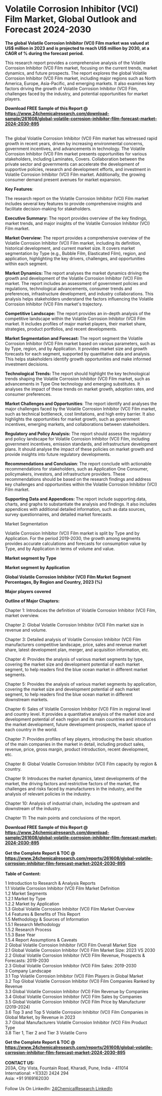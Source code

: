 <h1>Volatile Corrosion Inhibitor (VCI) Film Market, Global Outlook and Forecast 2024-2030</h1><p><strong>The global Volatile Corrosion Inhibitor (VCI) Film market was valued at US$ million in 2023 and is projected to reach US$ million by 2030, at a CAGR of % during the forecast period.</strong></p><p>
</p><p>This research report provides a comprehensive analysis of the Volatile Corrosion Inhibitor (VCI) Film market, focusing on the current trends, market dynamics, and future prospects. The report explores the global Volatile Corrosion Inhibitor (VCI) Film market, including major regions such as North America, Europe, Asia-Pacific, and emerging markets. It also examines key factors driving the growth of Volatile Corrosion Inhibitor (VCI) Film, challenges faced by the industry, and potential opportunities for market players.</p><div><b>Download FREE Sample of this Report @ 
            <a href="https://www.24chemicalresearch.com/download-sample/261608/global-volatile-corrosion-inhibitor-film-forecast-market-2024-2030-895">
            https://www.24chemicalresearch.com/download-sample/261608/global-volatile-corrosion-inhibitor-film-forecast-market-2024-2030-895</a></b></div><br><p>
The global Volatile Corrosion Inhibitor (VCI) Film market has witnessed rapid growth in recent years, driven by increasing environmental concerns, government incentives, and advancements in technology. The Volatile Corrosion Inhibitor (VCI) Film market presents opportunities for various stakeholders, including Laminates, Covers. Collaboration between the private sector and governments can accelerate the development of supportive policies, research and development efforts, and investment in Volatile Corrosion Inhibitor (VCI) Film market. Additionally, the growing consumer demand present avenues for market expansion.</p><p>
<strong>Key Features</strong>:</p><p>
The research report on the Volatile Corrosion Inhibitor (VCI) Film market includes several key features to provide comprehensive insights and facilitate decision-making for stakeholders.</p><p>
<strong>Executive Summary:</strong> The report provides overview of the key findings, market trends, and major insights of the Volatile Corrosion Inhibitor (VCI) Film market.</p><p>
<strong>Market Overview:</strong> The report provides a comprehensive overview of the Volatile Corrosion Inhibitor (VCI) Film market, including its definition, historical development, and current market size. It covers market segmentation by Type (e.g., Bubble Film, Elasticated Film), region, and application, highlighting the key drivers, challenges, and opportunities within each segment.</p><p>
<strong>Market Dynamics: </strong>The report analyses the market dynamics driving the growth and development of the Volatile Corrosion Inhibitor (VCI) Film market. The report includes an assessment of government policies and regulations, technological advancements, consumer trends and preferences, infrastructure development, and industry collaborations. This analysis helps stakeholders understand the factors influencing the Volatile Corrosion Inhibitor (VCI) Film market's trajectory.</p><p>
<strong>Competitive Landscape:</strong> The report provides an in-depth analysis of the competitive landscape within the Volatile Corrosion Inhibitor (VCI) Film market. It includes profiles of major market players, their market share, strategies, product portfolios, and recent developments.</p><p>
<strong>Market Segmentation and Forecast: </strong>The report segment the Volatile Corrosion Inhibitor (VCI) Film market based on various parameters, such as by Type, region, and by Application. It provides market size and growth forecasts for each segment, supported by quantitative data and analysis. This helps stakeholders identify growth opportunities and make informed investment decisions.</p><p>
<strong>Technological Trends: </strong>The report should highlight the key technological trends shaping the Volatile Corrosion Inhibitor (VCI) Film market, such as advancements in Type One technology and emerging substitutes. It analyses the impact of these trends on market growth, adoption rates, and consumer preferences.</p><p>
<strong>Market Challenges and Opportunities</strong>: The report identify and analyses the major challenges faced by the Volatile Corrosion Inhibitor (VCI) Film market, such as technical bottleneck, cost limitations, and high entry barrier. It also highlights the opportunities for market growth, such as government incentives, emerging markets, and collaborations between stakeholders.</p><p>
<strong>Regulatory and Policy Analysis:</strong> The report should assess the regulatory and policy landscape for Volatile Corrosion Inhibitor (VCI) Film, including government incentives, emission standards, and infrastructure development plans. It should analyse the impact of these policies on market growth and provide insights into future regulatory developments.</p><p>
<strong>Recommendations and Conclusion</strong>: The report conclude with actionable recommendations for stakeholders, such as Application One Consumer, policymakers, investors, and infrastructure providers. These recommendations should be based on the research findings and address key challenges and opportunities within the Volatile Corrosion Inhibitor (VCI) Film market.</p><p>
<strong>Supporting Data and Appendices: </strong>The report include supporting data, charts, and graphs to substantiate the analysis and findings. It also includes appendices with additional detailed information, such as data sources, survey questionnaires, and detailed market forecasts.</p><p>
Market Segmentation</p><p>
Volatile Corrosion Inhibitor (VCI) Film market is split by Type and by Application. For the period 2019-2030, the growth among segments provides accurate calculations and forecasts for consumption value by Type, and by Application in terms of volume and value.</p><p>
<strong>Market segment by Type</strong></p><p>
</p><p>
</p><p><strong>Market segment by Application</strong></p><p>
</p><p>
</p><p><strong>Global Volatile Corrosion Inhibitor (VCI) Film Market Segment Percentages, By Region and Country, 2023 (%)</strong></p><p>
</p><p>
<strong>Major players covered</strong></p><p>
</p><p>
</p><p><strong>Outline of Major Chapters:</strong></p><p>
Chapter 1: Introduces the definition of Volatile Corrosion Inhibitor (VCI) Film, market overview.</p><p>
Chapter 2: Global Volatile Corrosion Inhibitor (VCI) Film market size in revenue and volume.</p><p>
Chapter 3: Detailed analysis of Volatile Corrosion Inhibitor (VCI) Film manufacturers competitive landscape, price, sales and revenue market share, latest development plan, merger, and acquisition information, etc.</p><p>
Chapter 4: Provides the analysis of various market segments by type, covering the market size and development potential of each market segment, to help readers find the blue ocean market in different market segments.</p><p>
Chapter 5: Provides the analysis of various market segments by application, covering the market size and development potential of each market segment, to help readers find the blue ocean market in different downstream markets.</p><p>
Chapter 6: Sales of Volatile Corrosion Inhibitor (VCI) Film in regional level and country level. It provides a quantitative analysis of the market size and development potential of each region and its main countries and introduces the market development, future development prospects, market space of each country in the world.</p><p>
Chapter 7: Provides profiles of key players, introducing the basic situation of the main companies in the market in detail, including product sales, revenue, price, gross margin, product introduction, recent development, etc.</p><p>
Chapter 8: Global Volatile Corrosion Inhibitor (VCI) Film capacity by region &amp; country.</p><p>
Chapter 9: Introduces the market dynamics, latest developments of the market, the driving factors and restrictive factors of the market, the challenges and risks faced by manufacturers in the industry, and the analysis of relevant policies in the industry.</p><p>
Chapter 10: Analysis of industrial chain, including the upstream and downstream of the industry.</p><p>
Chapter 11: The main points and conclusions of the report.</p><div><b>Download FREE Sample of this Report @ 
            <a href="https://www.24chemicalresearch.com/download-sample/261608/global-volatile-corrosion-inhibitor-film-forecast-market-2024-2030-895">
            https://www.24chemicalresearch.com/download-sample/261608/global-volatile-corrosion-inhibitor-film-forecast-market-2024-2030-895</a></b></div><br><div><b>Get the Complete Report & TOC @ 
            <a href="https://www.24chemicalresearch.com/reports/261608/global-volatile-corrosion-inhibitor-film-forecast-market-2024-2030-895">
            https://www.24chemicalresearch.com/reports/261608/global-volatile-corrosion-inhibitor-film-forecast-market-2024-2030-895</a></b></div><br>
            <b>Table of Content:</b><p>1 Introduction to Research & Analysis Reports<br />
    1.1 Volatile Corrosion Inhibitor (VCI) Film Market Definition<br />
    1.2 Market Segments<br />
        1.2.1 Market by Type<br />
        1.2.2 Market by Application<br />
    1.3 Global Volatile Corrosion Inhibitor (VCI) Film Market Overview<br />
    1.4 Features & Benefits of This Report<br />
    1.5 Methodology & Sources of Information<br />
        1.5.1 Research Methodology<br />
        1.5.2 Research Process<br />
        1.5.3 Base Year<br />
        1.5.4 Report Assumptions & Caveats<br />
2 Global Volatile Corrosion Inhibitor (VCI) Film Overall Market Size<br />
    2.1 Global Volatile Corrosion Inhibitor (VCI) Film Market Size: 2023 VS 2030<br />
    2.2 Global Volatile Corrosion Inhibitor (VCI) Film Revenue, Prospects & Forecasts: 2019-2030<br />
    2.3 Global Volatile Corrosion Inhibitor (VCI) Film Sales: 2019-2030<br />
3 Company Landscape<br />
    3.1 Top Volatile Corrosion Inhibitor (VCI) Film Players in Global Market<br />
    3.2 Top Global Volatile Corrosion Inhibitor (VCI) Film Companies Ranked by Revenue<br />
    3.3 Global Volatile Corrosion Inhibitor (VCI) Film Revenue by Companies<br />
    3.4 Global Volatile Corrosion Inhibitor (VCI) Film Sales by Companies<br />
    3.5 Global Volatile Corrosion Inhibitor (VCI) Film Price by Manufacturer (2019-2024)<br />
    3.6 Top 3 and Top 5 Volatile Corrosion Inhibitor (VCI) Film Companies in Global Market, by Revenue in 2023<br />
    3.7 Global Manufacturers Volatile Corrosion Inhibitor (VCI) Film Product Type<br />
    3.8 Tier 1, Tier 2 and Tier 3 Volatile Corro</p><div><b>Get the Complete Report & TOC @ 
            <a href="https://www.24chemicalresearch.com/reports/261608/global-volatile-corrosion-inhibitor-film-forecast-market-2024-2030-895">
            https://www.24chemicalresearch.com/reports/261608/global-volatile-corrosion-inhibitor-film-forecast-market-2024-2030-895</a></b></div><br><b>CONTACT US:</b><br>
            203A, City Vista, Fountain Road, Kharadi, Pune, India - 411014<br>
            International: +1(332) 2424 294<br>
            Asia: +91 9169162030 <br><br>
            Follow Us On LinkedIn: <a href="https://www.linkedin.com/company/24chemicalresearch/">24ChemicalResearch LinkedIn</a>